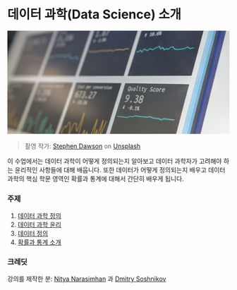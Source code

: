 # 데이터 과학(Data Science) 소개

![활용중인 데이터](../images/data.jpg)
> 촬영 작가: <a href="https://unsplash.com/@dawson2406?utm_source=unsplash&utm_medium=referral&utm_content=creditCopyText">Stephen Dawson</a> on <a href="https://unsplash.com/s/photos/data?utm_source=unsplash&utm_medium=referral&utm_content=creditCopyText">Unsplash</a>

이 수업에서는 데이터 과학이 어떻게 정의되는지 알아보고 데이터 과학자가 고려해야 하는 윤리적인 사항들에 대해 배웁니다. 또한 데이터가 어떻게 정의되는지 배우고 데이터 과학의 핵심 학문 영역인 확률과 통계에 대해서 간단히 배우게 됩니다.

### 주제

1. [데이터 과학 정의](../01-defining-data-science/README.md)
2. [데이터 과학 윤리](../02-ethics/README.md)
3. [데이터 정의](../03-defining-data/README.md)
4. [확률과 통계 소개](../04-stats-and-probability/README.md)

### 크레딧

강의를 제작한 분: [Nitya Narasimhan](https://twitter.com/nitya) 과 [Dmitry Soshnikov](https://twitter.com/shwars)